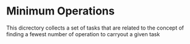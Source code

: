 # Minimum Operations

This dicrectory collects a set of tasks that are related to the concept of finding a fewest number of operation to carryout a given task
